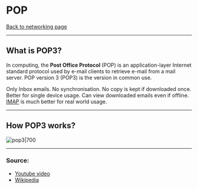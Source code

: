 # POP
[Back to networking page](index.md)
- --
## What is POP3?
In computing, the **Post Office Protocol** (POP) is an application-layer Internet standard protocol used by e-mail clients to retrieve e-mail from a mail server. POP version 3 (POP3) is the version in common use.

Only Inbox emails. No synchronisation. No copy is kept if downloaded once.
Better for single device usage. Can view downloaded emails even if offline.
[IMAP](IMAP.md) is much better for real world usage.
- --
## How POP3 works?
![pop3|700](https://www.gatevidyalay.com/wp-content/uploads/2018/09/Simple-Mail-Transfer-Protocol-1.png)
- --
### Source:
- [Youtube video](https://youtu.be/SBaARws0hy4)
- [Wikipedia](https://en.wikipedia.org/wiki/Post_Office_Protocol)